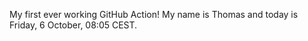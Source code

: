 My first ever working GitHub Action!
My name is Thomas and today is Friday, 6 October, 08:05 CEST. 
